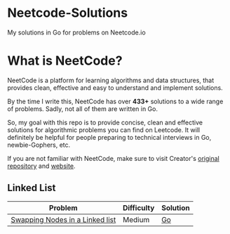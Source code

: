 # Neetcode-Solutions
My solutions in Go for problems on Neetcode.io

# What is NeetCode?
NeetCode is a platform for learning algorithms and data structures, that provides clean, effective and 
easy to understand and implement solutions.

By the time I write this, NeetCode has over **433+** solutions to a wide range of problems. 
Sadly, not all of them are written in Go. 

So, my goal with this repo is to provide concise, clean and effective solutions for algorithmic problems you can find on
Leetcode. 
It will definitely be helpful for people preparing to technical interviews in Go, newbie-Gophers, etc.

If you are not familiar with NeetCode, make sure to visit Creator's [original repository](https://github.com/neetcode-gh/leetcode)
and [website](https://neetcode.io/).

## Linked List
| Problem                                                                                           | Difficulty | Solution                                                                                                                |
|---------------------------------------------------------------------------------------------------|------------|-------------------------------------------------------------------------------------------------------------------------|
| [Swapping Nodes in a Linked list](https://leetcode.com/problems/swapping-nodes-in-a-linked-list/) | Medium     | [Go](https://github.com/StormbornYB/Neetcode-Solutions/blob/master/linked_list/1721-swapping-nodes-in-a-linked-list.go) |